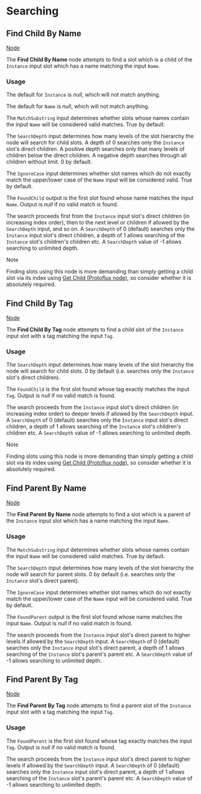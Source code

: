 # Searching

<!-- panels:start -->
<!-- div:title-panel -->
## Find Child By Name

<!-- div:right-panel -->
[Node](-/protoflux/_template/nodes/Root/Slots/Searching/README.md#ProtoFlux.Runtimes.Execution.Nodes.FrooxEngine.Slots.FindChildByName ':include')

<!-- div:left-panel -->
The **Find Child By Name** node attempts to find a slot which is a child of the `Instance` input slot which has a name matching the input `Name`.

### Usage

The default for `Instance` is *null*, which will not match anything.

The default for `Name` is *null*, which will not match anything.

The `MatchSubstring` input determines whether slots whose names contain the input `Name` will be considered valid matches. True by default.

The `SearchDepth` input determines how many levels of the slot hierarchy the node will search for child slots. A depth of 0 searches only the `Instance` slot's direct children. A positive depth searches only that many levels of children below the direct children. A negative depth searches through all children without limit. 0 by default.

The `IgnoreCase` input determines whether slot names which do not exactly match the upper/lower case of the `Name` input will be considered valid. True by default.

The `FoundChild` output is the first slot found whose name matches the input `Name`. Output is *null* if no valid match is found.

The search proceeds first from the `Instance` input slot's direct children (in increasing index order), then to the next level or children if allowed by the `SearchDepth` input, and so on. A `SearchDepth` of 0 (default) searches only the `Instance` input slot's direct children, a depth of 1 allows searching of the `Instance` slot's children's children etc. A `SearchDepth` value of -1 allows searching to unlimited depth.

> [!Note]
> Finding slots using this node is more demanding than simply getting a child slot via its index using [Get Child (Protoflux node)](Get_Child_(Protoflux_node) "wikilink"), so consider whether it is absolutely required.
<!-- panels:end -->

<!-- panels:start -->
<!-- div:title-panel -->
## Find Child By Tag

<!-- div:right-panel -->
[Node](-/protoflux/_template/nodes/Root/Slots/Searching/README.md#ProtoFlux.Runtimes.Execution.Nodes.FrooxEngine.Slots.FindChildByTag ':include')

<!-- div:left-panel -->
The **Find Child By Tag** node attempts to find a child slot of the `Instance` input slot with a tag matching the input `Tag`.

### Usage

The `SearchDepth` input determines how many levels of the slot hierarchy the node will search for child slots. 0 by default (i.e. searches only the `Instance` slot's direct children).

The `FoundChild` is the first slot found whose tag exactly matches the input `Tag`. Output is *null* if no valid match is found.

The search proceeds from the `Instance` input slot's direct children (in increasing index order) to deeper levels if allowed by the `SearchDepth` input. A `SearchDepth` of 0 (default) searches only the `Instance` input slot's direct children, a depth of 1 allows searching of the `Instance` slot's children's children etc. A `SearchDepth` value of -1 allows searching to unlimited depth.

> [!Note]
> Finding slots using this node is more demanding than simply getting a child slot via its index using [Get Child (Protoflux node)](Get_Child_(Protoflux_node) "wikilink"), so consider whether it is absolutely required.
<!-- panels:end -->

<!-- panels:start -->
<!-- div:title-panel -->
## Find Parent By Name

<!-- div:right-panel -->
[Node](-/protoflux/_template/nodes/Root/Slots/Searching/README.md#ProtoFlux.Runtimes.Execution.Nodes.FrooxEngine.Slots.FindParentByName ':include')

<!-- div:left-panel -->
The **Find Parent By Name** node attempts to find a slot which is a parent of the `Instance` input slot which has a name matching the input `Name`.

### Usage

The `MatchSubstring` input determines whether slots whose names contain the input `Name` will be considered valid matches. True by default.

The `SearchDepth` input determines how many levels of the slot hierarchy the node will search for parent slots. 0 by default (i.e. searches only the `Instance` slot's direct parent).

The `IgnoreCase` input determines whether slot names which do not exactly match the upper/lower case of the `Name` input will be considered valid. True by default.

The `FoundParent` output is the first slot found whose name matches the input `Name`. Output is *null* if no valid match is found.

The search proceeds from the `Instance` input slot's direct parent to higher levels if allowed by the `SearchDepth` input. A `SearchDepth` of 0 (default) searches only the `Instance` input slot's direct parent, a depth of 1 allows searching of the `Instance` slot's parent's parent etc. A `SearchDepth` value of -1 allows searching to unlimited depth.
<!-- panels:end -->

<!-- panels:start -->
<!-- div:title-panel -->
## Find Parent By Tag

<!-- div:right-panel -->
[Node](-/protoflux/_template/nodes/Root/Slots/Searching/README.md#ProtoFlux.Runtimes.Execution.Nodes.FrooxEngine.Slots.FindParentByTag ':include')

<!-- div:left-panel -->
The **Find Parent By Tag** node attempts to find a parent slot of the `Instance` input slot with a tag matching the input `Tag`.

### Usage

The `FoundParent` is the first slot found whose tag exactly matches the input `Tag`. Output is *null* if no valid match is found.

The search proceeds from the `Instance` input slot's direct parent to higher levels if allowed by the `SearchDepth` input. A `SearchDepth` of 0 (default) searches only the `Instance` input slot's direct parent, a depth of 1 allows searching of the `Instance` slot's parent's parent etc. A `SearchDepth` value of -1 allows searching to unlimited depth.
<!-- panels:end -->